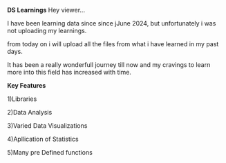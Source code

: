 **DS Learnings**
Hey viewer...

I have been learning data since since jJune 2024, but unfortunately i was not uploading my learnings.

from today on i will upload all the files from what i have learned in my past days.

It has been a really wonderfull journey till now and my cravings to learn more into this field has increased with time. 

**Key Features**

1)Libraries

2)Data Analysis

3)Varied Data Visualizations

4)Apllication of Statistics

5)Many pre Defined functions 
